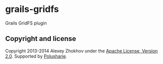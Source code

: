 grails-gridfs
=============

Grails GridFS plugin

Copyright and license
---------------------

Copyright 2013-2014 Alexey Zhokhov under the [Apache License, Version 2.0](LICENSE). Supported by [Polusharie][polusharie].

[polusharie]: http://www.polusharie.com
